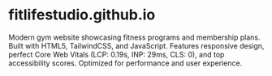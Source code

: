 # fitlifestudio.github.io
Modern gym website showcasing fitness programs and membership plans. Built with HTML5, TailwindCSS, and JavaScript. Features responsive design, perfect Core Web Vitals (LCP: 0.19s, INP: 29ms, CLS: 0), and top accessibility scores. Optimized for performance and user experience.
